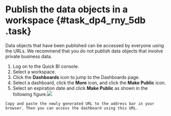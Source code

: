 # Publish the data objects in a workspace {#task_dp4_rny_5db .task}

Data objects that have been published can be accessed by everyone using the URLs. We recommend that you do not publish data objects that involve private business data.

1.   Log on to the Quick BI console. 
2.   Select a workspace. 
3.   Click the **Dashboards** icon to jump to the Dashboards page. 
4.  Select a dashboard, click the **More** icon, and click the **Make Public** icon. 
5.   Select an expiration date and click **Make Public** as shown in the following figure.![](http://static-aliyun-doc.oss-cn-hangzhou.aliyuncs.com/assets/img/9172/15447876011521_en-US.png)

 

    Copy and paste the newly generated URL to the address bar in your browser. Then you can access the dashboard using this URL.


